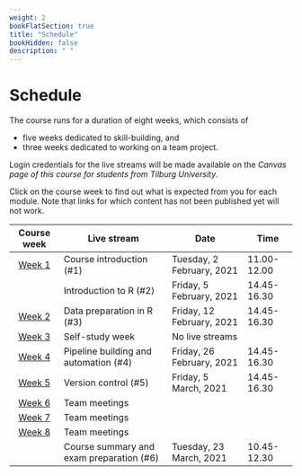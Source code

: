 ```yaml
---
weight: 2
bookFlatSection: true
title: "Schedule"
bookHidden: false
description: " "
---
```


# Schedule

The course runs for a duration of eight weeks, which consists of
- five weeks dedicated to skill-building, and
- three weeks dedicated to working on a team project.

Login credentials for the live streams will be made available on the *Canvas page of this course for students from Tilburg University*.

Click on the course week to find out what is expected from you for each module. Note that links for which content has not been published yet will not work.

Course week|Live stream|Date|Time
|:-:|---------|-------------|--------------------|
|[Week 1](./modules/week1)      |Course introduction (#1)   |Tuesday, 2 February, 2021|11.00-12.00|
|      |Introduction to R (#2)   |Friday, 5 February, 2021|14.45-16.30|
|[Week 2](./modules/week2)     |Data preparation in R (#3)|Friday, 12 February, 2021|14.45-16.30|
|[Week 3](./modules/week3)     |Self-study week|No live streams
|[Week 4](./modules/week4)      |Pipeline building and automation (#4)   |Friday, 26 February, 2021|14.45-16.30|
|[Week 5](./modules/week5)      |Version control (#5)|Friday, 5 March, 2021|14.45-16.30|
|[Week 6](./modules/week6_8)|Team meetings
|[Week 7](./modules/week6_8)|Team meetings
|[Week 8](./modules/week6_8)|Team meetings
|     |Course summary and exam preparation (#6) |Tuesday, 23 March, 2021|10.45-12.30|




<!--

Course week|Unit|Mon|Tue|Wed|Thu|Fri|Sat|Sun|
|:-:|:-:|:-:|:-:|:-:|:-:|:-:|:-:|:-:|
|*February 2021*
Week 1|3.1|1|2|3|4|5|6|7|
Week 2|3.2|8|9|10|11|12|13|14
Week 3|Self-study|15|16|17|18|19|20|21
Week 4|3.3|22|23|24|25|26|27|28
|*March 2021*
Week 5|3.4|1|2|3|4|5|6|7
Week 6|3.5|8|9|10|11|12|13|14
Week 7|3.6|15|16|17|18|19|20|21
Week 8|3.7|22|23|24|25|26|27|28
 ||Exams|29|30|31
|*April 2021*
        |  |  |  |  ||1|2|3|4
|    |Exams|  |5|6|7|8|9|10|11
-->
